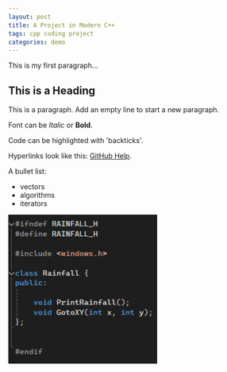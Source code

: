 ```yaml
---
layout: post
title: A Project in Modern C++
tags: cpp coding project
categories: demo
---
```


This is my first paragraph...

## This is a Heading

This is a paragraph. Add an empty line to start a new paragraph.

Font can be *Italic* or **Bold**.

Code can be highlighted with 'backticks'.

Hyperlinks look like this: [GitHub Help](https://help.github.com/).

A bullet list:

- vectors
- algorithms
- iterators


<img src="https://raw.githubusercontent.com/RakibR7/Matrix-Rain-cpp/main/docs/assets/images/Rainfall_header_part_4.png" width="300" height="300">

